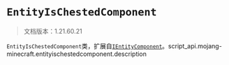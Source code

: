 # `EntityIsChestedComponent`

> 文档版本：1.21.60.21

`EntityIsChestedComponent`类，扩展自[`IEntityComponent`](./ientitycomponent.md)。script_api.mojang-minecraft.entityischestedcomponent.description
